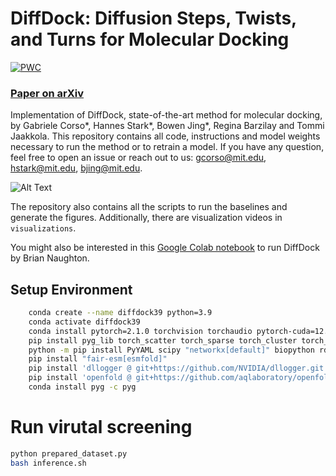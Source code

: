 # DiffDock: Diffusion Steps, Twists, and Turns for Molecular Docking
[![PWC](https://img.shields.io/endpoint.svg?url=https://paperswithcode.com/badge/diffdock-diffusion-steps-twists-and-turns-for/blind-docking-on-pdbbind)](https://paperswithcode.com/sota/blind-docking-on-pdbbind?p=diffdock-diffusion-steps-twists-and-turns-for)

### [Paper on arXiv](https://arxiv.org/abs/2210.01776)

Implementation of DiffDock, state-of-the-art method for molecular docking, by Gabriele Corso*, Hannes Stark*, Bowen Jing*, Regina Barzilay and Tommi Jaakkola.
This repository contains all code, instructions and model weights necessary to run the method or to retrain a model. 
If you have any question, feel free to open an issue or reach out to us: [gcorso@mit.edu](gcorso@mit.edu), [hstark@mit.edu](hstark@mit.edu), [bjing@mit.edu](bjing@mit.edu).

![Alt Text](visualizations/overview.png)

The repository also contains all the scripts to run the baselines and generate the figures.
Additionally, there are visualization videos in `visualizations`.

You might also be interested in this [Google Colab notebook](https://colab.research.google.com/drive/1CTtUGg05-2MtlWmfJhqzLTtkDDaxCDOQ#scrollTo=zlPOKLIBsiPU) to run DiffDock by Brian Naughton. 

## Setup Environment
```bash
    conda create --name diffdock39 python=3.9
    conda activate diffdock39
    conda install pytorch=2.1.0 torchvision torchaudio pytorch-cuda=12.1 -c pytorch -c nvidia
    pip install pyg_lib torch_scatter torch_sparse torch_cluster torch_spline_conv -f https://data.pyg.org/whl/torch-2.1.0+cu121.html
    python -m pip install PyYAML scipy "networkx[default]" biopython rdkit-pypi e3nn spyrmsd pandas biopandas
    pip install "fair-esm[esmfold]"
    pip install 'dllogger @ git+https://github.com/NVIDIA/dllogger.git'
    pip install 'openfold @ git+https://github.com/aqlaboratory/openfold.git@4b41059694619831a7db195b7e0988fc4ff3a307'
    conda install pyg -c pyg
```


# Run virutal screening
```bash
python prepared_dataset.py
bash inference.sh
```
